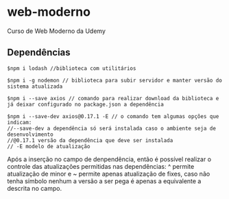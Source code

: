# web-moderno
Curso de Web Moderno da Udemy 

## Dependências

    $npm i lodash //biblioteca com utilitários

    $npm i -g nodemon // biblioteca para subir servidor e manter versão do sistema atualizada

    $npm i --save axios // comando para realizar download da biblioteca e já deixar configurado no package.json a dependência

    $npm i --save-dev axios@0.17.1 -E // o comando tem algumas opções que indicam:
    //--save-dev a dependência só será instalada caso o ambiente seja de desenvolvimento
    //@0.17.1 versão da dependência que deve ser instalada
    // -E modelo de atualização

Após a inserção no campo de denpendência, então é possível realizar o controle das atualizações permitidas nas dependências: ^ permite atualização de minor e ~ permite apenas atualização de fixes, caso não tenha símbolo nenhum a versão a ser pega é apenas a equivalente a descrita no campo.
